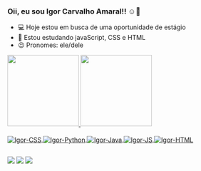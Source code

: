 ### Oii, eu sou Igor Carvalho Amaral!! ☺👋

- 💻 Hoje estou em busca de uma oportunidade de estágio
- 🌱 Estou estudando javaScript, CSS e HTML
- 😉 Pronomes: ele/dele

<div>
  <a href="https://github.com/Ig0rAmaral">
  <img height="160em" src="https://github-readme-stats.vercel.app/api?username=Ig0rAmaral&show_icons=true&theme=jolly&include_all_commits=true&count_private=true"/>
  <img height="160em" src="https://github-readme-stats.vercel.app/api/top-langs/?username=Ig0rAmaral&layout=compact&langs_count=16&theme=jolly"/>
</div>

 <div style="display: inline_block"><br>
  <img align="center" alt="Igor-CSS" src="https://img.shields.io/badge/CSS-239120?&style=for-the-badge&logo=css3&logoColor=white"> 
  <img align="center" alt="Igor-Python" src="https://img.shields.io/badge/Python-14354C?style=for-the-badge&logo=python&logoColor=white">
  <img align="center" alt="Igor-Java" src="https://img.shields.io/badge/Java-ED8B00?style=for-the-badge&logo=java&logoColor=white">
  <img align="center" alt="Igor-JS" src="https://img.shields.io/badge/JavaScript-F7DF1E?style=for-the-badge&logo=javascript&logoColor=black">
  <img align="center" alt="Igor-HTML" src="https://img.shields.io/badge/HTML-239120?style=for-the-badge&logo=html5&logoColor=white"> 
</div>
</div> 

##
  
<div>
  <a href="[https://www.linkedin.com/in/igorcarvalhoamaral/]" target="_blank"><img src="https://img.shields.io/badge/-LinkedIn-%230077B5?style=for-the-badge&logo=linkedin&logoColor=white" target="_blank"></a>   
  <a href="[https://www.instagram.com/igoramarivis/]" target="_blank"><img src="https://img.shields.io/badge/-Instagram-%23E4405F?style=for-the-badge&logo=instagram&logoColor=white" target="_blank"></a>
  <a href = "mailto:igorcarvalhoamaral@hotmail.com"><img src="https://img.shields.io/badge/Gmail-D14836?style=for-the-badge&logo=gmail&logoColor=white" target="_blank"></a>

